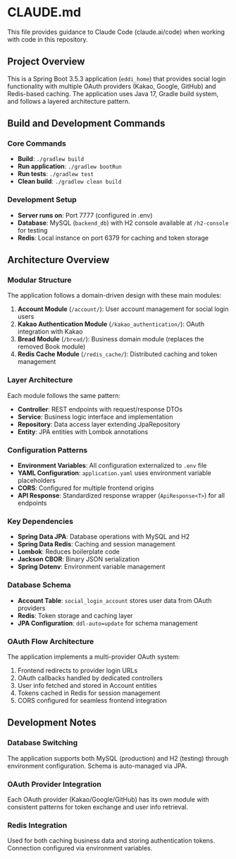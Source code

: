 # CLAUDE.md

This file provides guidance to Claude Code (claude.ai/code) when working with code in this repository.

## Project Overview

This is a Spring Boot 3.5.3 application (`eddi_home`) that provides social login functionality with multiple OAuth providers (Kakao, Google, GitHub) and Redis-based caching. The application uses Java 17, Gradle build system, and follows a layered architecture pattern.

## Build and Development Commands

### Core Commands
- **Build**: `./gradlew build`
- **Run application**: `./gradlew bootRun`
- **Run tests**: `./gradlew test`
- **Clean build**: `./gradlew clean build`

### Development Setup
- **Server runs on**: Port 7777 (configured in .env)
- **Database**: MySQL (`backend_db`) with H2 console available at `/h2-console` for testing
- **Redis**: Local instance on port 6379 for caching and token storage

## Architecture Overview

### Modular Structure
The application follows a domain-driven design with these main modules:

1. **Account Module** (`/account/`): User account management for social login users
2. **Kakao Authentication Module** (`/kakao_authentication/`): OAuth integration with Kakao
3. **Bread Module** (`/bread/`): Business domain module (replaces the removed Book module)
4. **Redis Cache Module** (`/redis_cache/`): Distributed caching and token management

### Layer Architecture
Each module follows the same pattern:
- **Controller**: REST endpoints with request/response DTOs
- **Service**: Business logic interface and implementation
- **Repository**: Data access layer extending JpaRepository
- **Entity**: JPA entities with Lombok annotations

### Configuration Patterns
- **Environment Variables**: All configuration externalized to `.env` file
- **YAML Configuration**: `application.yaml` uses environment variable placeholders
- **CORS**: Configured for multiple frontend origins
- **API Response**: Standardized response wrapper (`ApiResponse<T>`) for all endpoints

### Key Dependencies
- **Spring Data JPA**: Database operations with MySQL and H2
- **Spring Data Redis**: Caching and session management  
- **Lombok**: Reduces boilerplate code
- **Jackson CBOR**: Binary JSON serialization
- **Spring Dotenv**: Environment variable management

### Database Schema
- **Account Table**: `social_login_account` stores user data from OAuth providers
- **Redis**: Token storage and caching layer
- **JPA Configuration**: `ddl-auto=update` for schema management

### OAuth Flow Architecture
The application implements a multi-provider OAuth system:
1. Frontend redirects to provider login URLs
2. OAuth callbacks handled by dedicated controllers
3. User info fetched and stored in Account entities
4. Tokens cached in Redis for session management
5. CORS configured for seamless frontend integration

## Development Notes

### Database Switching
The application supports both MySQL (production) and H2 (testing) through environment configuration. Schema is auto-managed via JPA.

### OAuth Provider Integration
Each OAuth provider (Kakao/Google/GitHub) has its own module with consistent patterns for token exchange and user info retrieval.

### Redis Integration
Used for both caching business data and storing authentication tokens. Connection configured via environment variables.